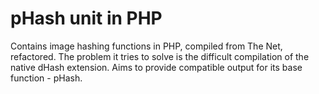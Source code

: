 # pHash unit in PHP
Contains image hashing functions in PHP, compiled from The Net, refactored.
The problem it tries to solve is the difficult compilation of the native dHash extension.
Aims to provide compatible output for its base function - pHash.
